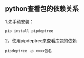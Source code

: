 
## python查看包的依赖关系

1.先手动安装：

```shell
pip install pipdeptree
```

2，使用pipdeptree来查看库包的依赖
```shell
pipdeptree -p xxxx包名
```